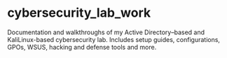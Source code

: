 # cybersecurity_lab_work
Documentation and walkthroughs of my Active Directory–based and KaliLinux-based cybersecurity lab. Includes setup guides, configurations, GPOs, WSUS, hacking and defense tools and more.
